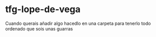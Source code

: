 # tfg-lope-de-vega

Cuando querais añadir algo hacedlo en una carpeta para tenerlo todo ordenado que sois unas guarras
